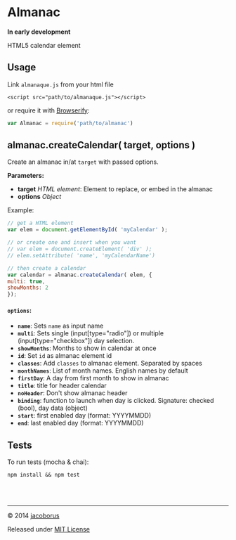 Almanac
=======

**In early development**

HTML5 calendar element



## Usage

Link `almanaque.js` from your html file

```
<script src="path/to/almanaque.js"></script>
```

or require it with [Browserify](http://browserify.org/):

```javascript
var Almanac = require('path/to/almanac')
```

almanac.createCalendar( target, options )
-----------------------------------------

Create an almanac in/at `target` with passed options.

**Parameters:**

- **target** *HTML element*: Element to replace, or embed in the almanac
- **options** *Object*


Example:
```js
// get a HTML element
var elem = document.getElementById( 'myCalendar' );

// or create one and insert when you want
// var elem = document.createElement( 'div' );
// elem.setAttribute( 'name', 'myCalendarName')

// then create a calendar
var calendar = almanac.createCalendar( elem, {
multi: true,
showMonths: 2
});
```

#### `options`:

- **`name`**: Sets `name` as input name
- **`multi`**: Sets single (input[type="radio"]) or multiple (input[type="checkbox"]) day selection.
- **`showMonths`**: Months to show in calendar at once
- **`id`**: Set `id` as almanac element id
- **`classes`**: Add `classes` to almanac element. Separated by spaces
- **`monthNames`**: List of month names. English names by default
- **`firstDay`**: A day from first month to show in almanac
- **`title`**: title for header calendar
- **`noHeader`**: Don't show almanac header
- **`binding`**: function to launch when day is clicked. Signature: checked (bool), day data (object)
- **`start`**: first enabled day (format: YYYYMMDD)
- **`end`**: last enabled day (format: YYYYMMDD)

## Tests

To run tests (mocha & chai):

```
npm install && npm test
```

<br><br>

---

© 2014 [jacoborus](https://github.com/jacoborus)

Released under [MIT License](https://raw.github.com/jacoborus/almanac/master/LICENSE)